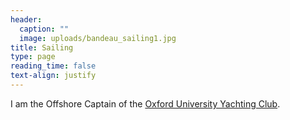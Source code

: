 ```yaml
---
header:
  caption: ""
  image: uploads/bandeau_sailing1.jpg
title: Sailing
type: page
reading_time: false
text-align: justify
---
```


I am the Offshore Captain of the [Oxford University Yachting Club](ouyc.co.uk).

